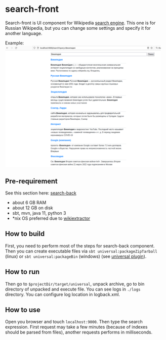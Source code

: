# search-front
Search-front is UI component for Wikipedia [search engine](https://github.com/Mikhail42/search-back).
This one is for Russian Wikipedia, but you can change some settings and specify it for another language.

Example:
![wiki](wiki.png)

## Pre-requirement
See this section here: [search-back](https://github.com/Mikhail42/search-back)
- about 6 GB RAM
- about 12 GB on disk
- sbt, mvn, java 11, python 3
- *nix OS preferred due to [wikiextractor](https://github.com/attardi/wikiextractor)

## How to build
First, you need to perform most of the steps for search-back component.
Then you can create executable files via `sbt universal:packageZipTarball` (linux) or `sbt universal:packageBin` (windows)
(see [universal plugin](https://www.scala-sbt.org/sbt-native-packager/formats/universal.html)).

## How to run
Then go to `$projectDir/target/universal`, unpack archive, go to bin directory of unpacked and execute file.
You can see logs in `./logs` directory. You can configure log location in logback.xml.

## How to use
Open you browser and touch `localhost:9000`. Then type the search expression.
First request may take a few minutes (because of indexes should be parsed from files),
another requests performs in milliseconds.
